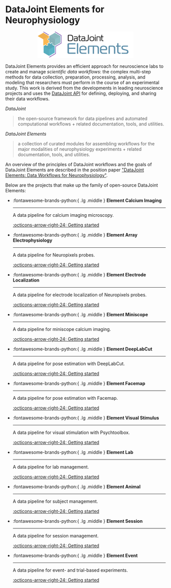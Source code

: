 # DataJoint Elements for Neurophysiology

<p align="center">
  <img src="https://raw.githubusercontent.com/datajoint/datajoint.org/0a05cf5c2530a3595a13fc11f6abac64746d845d/static/images/elements-logo.png" width="300">
</p>

DataJoint Elements provides an efficient approach for neuroscience labs
to create and manage _scientific data workflows_: the complex multi-step methods
for data collection, preparation, processing, analysis, and modeling that
researchers must perform in the course of an experimental study. This work is
derived from the developments in leading neuroscience projects and uses the
[DataJoint API](/core) for defining, deploying, and
sharing their data workflows.

*DataJoint*

> the open-source framework for data pipelines and automated computational
> workflows + related documentation, tools, and utilities.

*DataJoint Elements*

> a collection of curated modules for assembling workflows for the major
> modalities of neurophysiology experiments + related documentation, tools, and
> utilities.

An overview of the principles of DataJoint workflows and the goals of DataJoint
Elements are described in the position paper
["DataJoint Elements: Data Workflows for Neurophysiology"](https://www.biorxiv.org/content/10.1101/2021.03.30.437358v2).

Below are the projects that make up the family of open-source DataJoint Elements:

<div class="grid cards" markdown>

-   :fontawesome-brands-python:{ .lg .middle } **Element Calcium Imaging**

    ---

    A data pipeline for calcium imaging microscopy.

    [:octicons-arrow-right-24: Getting started](https://datajoint.com/docs/elements/element-calcium-imaging/)

-   :fontawesome-brands-python:{ .lg .middle } **Element Array Electrophysiology**

    ---

    A data pipeline for Neuropixels probes.

    [:octicons-arrow-right-24: Getting started](https://datajoint.com/docs/elements/element-array-ephys/)

-   :fontawesome-brands-python:{ .lg .middle } **Element Electrode Localization**

    ---

    A data pipeline for electrode localization of Neuropixels probes.

    [:octicons-arrow-right-24: Getting started](https://datajoint.com/docs/elements/element-electrode-localization/)

-   :fontawesome-brands-python:{ .lg .middle } **Element Miniscope**

    ---

    A data pipeline for miniscope calcium imaging.

    [:octicons-arrow-right-24: Getting started](https://datajoint.com/docs/elements/element-miniscope/)

-   :fontawesome-brands-python:{ .lg .middle } **Element DeepLabCut**

    ---

    A data pipeline for pose estimation with DeepLabCut.

    [:octicons-arrow-right-24: Getting started](https://datajoint.com/docs/elements/element-deeplabcut/)

-   :fontawesome-brands-python:{ .lg .middle } **Element Facemap**

    ---

    A data pipeline for pose estimation with Facemap.

    [:octicons-arrow-right-24: Getting started](https://datajoint.com/docs/elements/element-facemap/)

-   :fontawesome-brands-python:{ .lg .middle } **Element Visual Stimulus**

    ---

    A data pipeline for visual stimulation with Psychtoolbox.

    [:octicons-arrow-right-24: Getting started](https://datajoint.com/docs/elements/element-visual-stimulus/)

-   :fontawesome-brands-python:{ .lg .middle } **Element Lab**

    ---

    A data pipeline for lab management.

    [:octicons-arrow-right-24: Getting started](https://datajoint.com/docs/elements/element-lab/)

-   :fontawesome-brands-python:{ .lg .middle } **Element Animal**

    ---

    A data pipeline for subject management.

    [:octicons-arrow-right-24: Getting started](https://datajoint.com/docs/elements/element-animal/)

-   :fontawesome-brands-python:{ .lg .middle } **Element Session**

    ---

    A data pipeline for session management.

    [:octicons-arrow-right-24: Getting started](https://datajoint.com/docs/elements/element-session/)

-   :fontawesome-brands-python:{ .lg .middle } **Element Event**

    ---

    A data pipeline for event- and trial-based experiments.

    [:octicons-arrow-right-24: Getting started](https://datajoint.com/docs/elements/element-event/)

</div>


